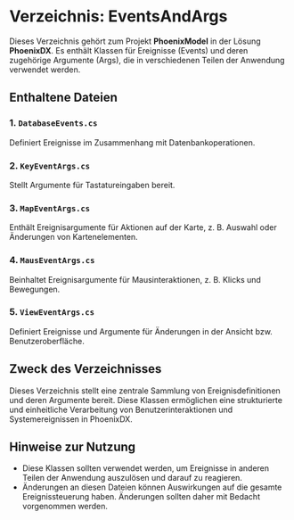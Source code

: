 ﻿# Verzeichnis: EventsAndArgs

Dieses Verzeichnis gehört zum Projekt **PhoenixModel** in der Lösung **PhoenixDX**. Es enthält Klassen für Ereignisse (Events) und deren zugehörige Argumente (Args), die in verschiedenen Teilen der Anwendung verwendet werden.

## Enthaltene Dateien

### 1. `DatabaseEvents.cs`
Definiert Ereignisse im Zusammenhang mit Datenbankoperationen.

### 2. `KeyEventArgs.cs`
Stellt Argumente für Tastatureingaben bereit.

### 3. `MapEventArgs.cs`
Enthält Ereignisargumente für Aktionen auf der Karte, z. B. Auswahl oder Änderungen von Kartenelementen.

### 4. `MausEventArgs.cs`
Beinhaltet Ereignisargumente für Mausinteraktionen, z. B. Klicks und Bewegungen.

### 5. `ViewEventArgs.cs`
Definiert Ereignisse und Argumente für Änderungen in der Ansicht bzw. Benutzeroberfläche.

## Zweck des Verzeichnisses
Dieses Verzeichnis stellt eine zentrale Sammlung von Ereignisdefinitionen und deren Argumente bereit. Diese Klassen ermöglichen eine strukturierte und einheitliche Verarbeitung von Benutzerinteraktionen und Systemereignissen in PhoenixDX.

## Hinweise zur Nutzung
- Diese Klassen sollten verwendet werden, um Ereignisse in anderen Teilen der Anwendung auszulösen und darauf zu reagieren.
- Änderungen an diesen Dateien können Auswirkungen auf die gesamte Ereignissteuerung haben. Änderungen sollten daher mit Bedacht vorgenommen werden.
